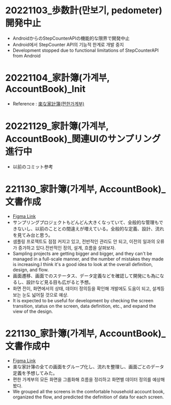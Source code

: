# 20221103_歩数計(만보기, pedometer) 開発中止
- AndroidからのStepCounterAPIの機能的な限界で開発中止
- Android에서 StepCounter API의 기능적 한계로 개발 중지
- Development stopped due to functional limitations of StepCounterAPI from Android

# 20221104_家計簿(가계부, AccountBook)_Init
- Reference : [楽な家計簿(편한가계부)](https://play.google.com/store/apps/details?id=com.realbyteapps.moneymanagerfree&hl=ko&gl=US)

# 20221129_家計簿(가계부, AccountBook)_関連UIのサンプリング進行中
- 以前のコミット参考

# 221130_家計簿(가계부, AccountBook)_文書作成
- [Figma Link](https://www.figma.com/file/lbeiHZIfuF97k23i4r77rx/AccountBookUI?node-id=4%3A3&t=9val6cYOjs3XBr31-1)
- サンプリングプロジェクトもどんどん大きくなっていて、全般的な管理もできないし、以前のこととの間違えが増えている。全般的な定義、設計、流れを見てみ台と思う。
- 샘플링 프로젝트도 점점 커지고 있고, 전반적인 관리도 안 되고, 이전의 일과의 오류가 증가하고 있다.전반적인 정의, 설계, 흐름을 살펴보자.
- Sampling projects are getting bigger and bigger, and they can't be managed in a full-scale manner, and the number of mistakes they made is increasing.I think it's a good idea to look at the overall definition, design, and flow.
- 画面遷移、画面でのステータス、データ定義などを確認して開発にも為になるし、設計など見る目も広がると予想。
- 화면 전이, 화면에서의 상태, 데이터 정의등을 확인해 개발에도 도움이 되고, 설계등 보는 눈도 넓어질 것으로 예상.
- It is expected to be useful for development by checking the screen transition, status on the screen, data definition, etc., and expand the view of the design.

# 221130_家計簿(가계부, AccountBook)_文書作成中
- [Figma Link](https://www.figma.com/file/lbeiHZIfuF97k23i4r77rx/AccountBookUI?node-id=4%3A3&t=9val6cYOjs3XBr31-1)
- 楽な家計簿の全ての画面をグループ化し、流れを整理し、画面ごとのデータ定義を予想してみた。
- 편한 가계부의 모든 화면을 그룹화해 흐름을 정리하고 화면별 데이터 정의를 예상해봤다.
- We grouped all the screens in the comfortable household account book, organized the flow, and predicted the definition of data for each screen.
